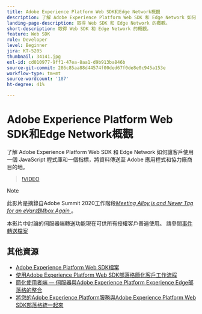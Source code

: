 ```yaml
---
title: Adobe Experience Platform Web SDK和Edge Network概觀
description: 了解 Adobe Experience Platform Web SDK 和 Edge Network 如何讓客戶使用一個 JavaScript 程式庫和一個指標，將資料傳送至 Adobe 應用程式和協力廠商目的地。
landing-page-description: 取得 Web SDK 和 Edge Network 的概觀。
short-description: 取得 Web SDK 和 Edge Network 的概觀。
feature: Web SDK
role: Developer
level: Beginner
jira: KT-5205
thumbnail: 34141.jpg
exl-id: cd010977-9ff1-47ea-8aa1-d9b913ba846b
source-git-commit: 286c85aa88d44574f00ded67f0de8e0c945a153e
workflow-type: tm+mt
source-wordcount: '187'
ht-degree: 41%

---
```


# Adobe Experience Platform Web SDK和Edge Network概觀

了解 Adobe Experience Platform Web SDK 和 Edge Network 如何讓客戶使用一個 JavaScript 程式庫和一個指標，將資料傳送至 Adobe 應用程式和協力廠商目的地。

>[!VIDEO](https://video.tv.adobe.com/v/34141?learn=on&enablevpops)

>[!NOTE]
>
>此影片是摘錄自Adobe Summit 2020工作階段&#x200B;*[Meeting Alloy.js and Never Tag for an eVar或Mbox Again &#x200B;](https://business.adobe.com/summit/2020/with-alloy-js-never-tag-for-an-evar-or-mbox-again.html)*。
>
>本影片中討論的伺服器端轉送功能現在可供所有授權客戶普遍使用。 請參閱[事件轉送檔案](https://experienceleague.adobe.com/docs/experience-platform/tags/event-forwarding/overview.html?lang=zh-Hant)

## 其他資源

* [Adobe Experience Platform Web SDK檔案](https://experienceleague.adobe.com/docs/experience-platform/edge/home.html?lang=zh-Hant)
* [使用Adobe Experience Platform Web SDK部落格簡化客戶工作流程](https://medium.com/adobetech/simplifying-customer-workflows-with-adobe-experience-platform-web-sdk-4e54fe134f4a)
* [簡化使用者端 — 伺服器與Adobe Experience Platform Experience Edge部落格的整合](https://medium.com/adobetech/streamlining-client-server-integrations-with-adobe-experience-platform-experience-edge-1caaef887172)
* [將您的Adobe Experience Platform服務與Adobe Experience Platform Web SDK部落格統一起來](https://medium.com/adobetech/unify-your-adobe-experience-platform-services-with-adobe-experience-platform-web-sdk-75cf6851a9fc)
